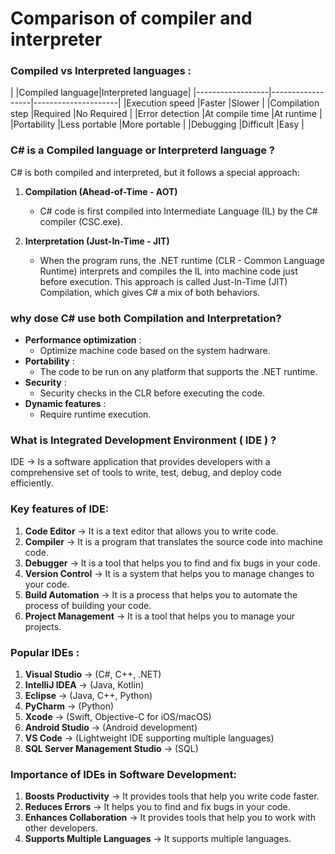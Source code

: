# **Comparison of compiler and interpreter**



### **Compiled vs Interpreted languages** :

|                  |Compiled language|Interpreted language|
	|------------------|------------------|---------------------|
	|Execution speed   |Faster            |Slower               |
	|Compilation step  |Required          |No Required          |
	|Error detection   |At compile time   |At runtime           |
	|Portability       |Less portable     |More portable        |
	|Debugging         |Difficult         |Easy                 |



### **C# is a Compiled language or Interpreterd language** ?
C# is both compiled and interpreted, but it follows a special approach:
1. **Compilation (Ahead-of-Time - AOT)**

	- C# code is first compiled into Intermediate Language (IL) by the C# compiler (CSC.exe).

2. **Interpretation (Just-In-Time - JIT)**

    - When the program runs, the .NET runtime (CLR - Common Language Runtime) interprets and
compiles the IL into machine code just before execution.
This approach is called Just-In-Time (JIT) Compilation, which gives C# a mix of both behaviors.


### **why dose C# use both Compilation and Interpretation**?

- **Performance optimization** :
	- Optimize machine code based on the system hadrware.
- **Portability** :
	- The code to be run on any platform that supports the .NET runtime.
- **Security** : 
	- Security checks in the CLR before executing the code.
- **Dynamic features** :
	- Require runtime execution.
### **What is Integrated Development Environment ( IDE )** ?

IDE -> Is a software application that provides
developers with a comprehensive set of tools to write, test, debug, and deploy code efficiently.

### Key features of IDE:

1. **Code Editor** -> It is a text editor that allows you to write code.
2. **Compiler** -> It is a program that translates the source code into machine code.
3. **Debugger** -> It is a tool that helps you to find and fix bugs in your code.
4. **Version Control** -> It is a system that helps you to manage changes to your code.
5. **Build Automation** -> It is a process that helps you to automate the process of building your code.
5. **Project Management** -> It is a tool that helps you to manage your projects.

### **Popular IDEs** :

1. **Visual Studio** -> (C#, C++, .NET)
2. **IntelliJ IDEA** -> (Java, Kotlin)
3. **Eclipse** -> (Java, C++, Python)
4. **PyCharm** -> (Python)
5. **Xcode** -> (Swift, Objective-C for iOS/macOS)
6. **Android Studio** -> (Android development)
7. **VS Code** -> (Lightweight IDE supporting multiple languages)
8. **SQL Server Management Studio** -> (SQL)


### **Importance of IDEs in Software Development:**

1. **Boosts Productivity** -> It provides tools that help you write code faster.
2. **Reduces Errors** -> It helps you to find and fix bugs in your code.
3. **Enhances Collaboration** -> It provides tools that help you to work with other developers.
4. **Supports Multiple Languages** -> It supports multiple languages.
